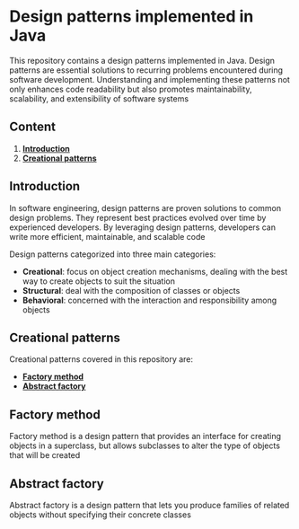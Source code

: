 # Design patterns implemented in Java

This repository contains a design patterns implemented in Java. Design patterns are essential solutions to recurring
problems encountered during software development. Understanding and implementing these patterns not only enhances code
readability but also promotes maintainability, scalability, and extensibility of
software systems

## Content

1. **[Introduction](#introduction)**
2. **[Creational patterns](#creational-patterns)**

## Introduction

In software engineering, design patterns are proven solutions to common design problems. They represent best practices
evolved over time by experienced developers. By leveraging design patterns, developers can write more efficient,
maintainable, and scalable code

Design patterns categorized into three main categories:

- **Creational**: focus on object creation mechanisms, dealing with the best way to create objects to
  suit the situation
- **Structural**: deal with the composition of classes or objects
- **Behavioral**: concerned with the interaction and responsibility among objects

## Creational patterns

Creational patterns covered in this repository are:

- **[Factory method](#factory-method)**
- **[Abstract factory](#abstract-factory)**

## Factory method

Factory method is a design pattern that provides an interface for creating objects in a superclass, but allows
subclasses to
alter the type of objects that will be created

## Abstract factory

Abstract factory is a design pattern that lets you produce families of related objects without specifying their concrete
classes